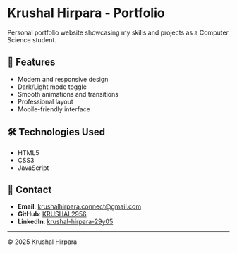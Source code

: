 # Krushal Hirpara - Portfolio

Personal portfolio website showcasing my skills and projects as a Computer Science student.

## 🚀 Features

- Modern and responsive design
- Dark/Light mode toggle
- Smooth animations and transitions
- Professional layout
- Mobile-friendly interface

## 🛠️ Technologies Used

- HTML5
- CSS3
- JavaScript



## 📧 Contact

- **Email**: krushalhirpara.connect@gmail.com
- **GitHub**: [KRUSHAL2956](https://github.com/KRUSHAL2956)
- **LinkedIn**: [krushal-hirpara-29y05](https://www.linkedin.com/in/krushal-hirpara-29y05)

---

© 2025 Krushal Hirpara